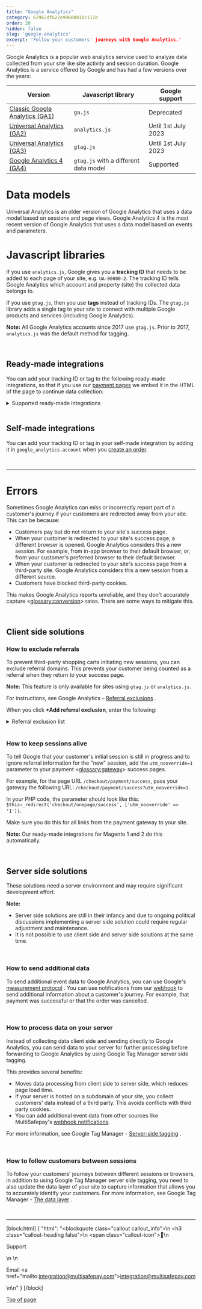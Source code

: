 ```yaml
---
title: "Google Analytics"
category: 62962df622e99600810c117d
order: 20
hidden: false
slug: 'google-analytics'
excerpt: 'Follow your customers' journeys with Google Analytics.'
---
```

Google Analytics is a popular web analytics service used to analyze data collected from your site like site activity and session duration. Google Analytics is a service offered by Google and has had a few versions over the years:

| Version | Javascript library | Google support |
|---|---|---|
| <a href="https://developers.google.com/analytics/devguides/collection/gajs?hl=en" target="_blank">Classic Google Analytics (GA1)</a> <i class="fa fa-external-link" style="font-size:12px;color:#8b929e"></i> | `ga.js` | Deprecated |
| <a href="https://developers.google.com/analytics/devguides/collection/analyticsjs" target="_blank">Universal Analytics (GA2)</a> <i class="fa fa-external-link" style="font-size:12px;color:#8b929e"></i> | `analytics.js` | Until 1st July 2023 |
| <a href="https://developers.google.com/analytics/devguides/collection/gtagjs" target="_blank">Universal Analytics (GA3)</a> <i class="fa fa-external-link" style="font-size:12px;color:#8b929e"></i> | `gtag.js` | Until 1st July 2023 |
| <a href="https://developers.google.com/analytics/devguides/collection/ga4" target="_blank">Google Analytics 4 (GA4)</a> <i class="fa fa-external-link" style="font-size:12px;color:#8b929e"></i> | `gtag.js` with a different data model | Supported |

# Data models
Universal Analytics is an older version of Google Analytics that uses a data model based on sessions and page views. Google Analytics 4 is the most recent version of Google Analytics that uses a data model based on events and parameters.

# Javascript libraries

If you use `analytics.js`, Google gives you a **tracking ID** that needs to be added to each page of your site, e.g. `UA-00000-2`. The tracking ID tells Google Analytics which account and property (site) the collected data belongs to.

If you use `gtag.js`, then you use **tags** instead of tracking IDs. The `gtag.js` library adds a single tag to your site to connect with multiple Google products and services (including Google Analytics). 

**Note:** All Google Analytics accounts since 2017 use `gtag.js`. Prior to 2017, `analytics.js` was the default method for tagging.

<br>

## Ready-made integrations

You can add your tracking ID or tag to the following ready-made integrations, so that if you use our [payment pages](/docs/payment-pages/) we embed it in the HTML of the page to continue data collection:

<details id="ready-made-integrations">
<summary>Supported ready-made integrations</summary>
<br>

- [Magento 1](/docs/magento-1/)
- [Magento 2](/docs/magento-2/)
- [Odoo](/docs/odoo)
- [OpenCart](/docs/opencart)
- [OsCommerce](/docs/oscommerce)
- [PrestaShop 1.6](/docs/prestashop-1-6/)
- [Shopware 5](/docs/shopware#shopware-5)
- [WooCommerce](/docs/woocommerce/)
- [X-Cart](/docs/x-cart/)
- [Zen Cart](/docs/zen-cart/)

</details>

<br>

## Self-made integrations

You can add your tracking ID or tag in your self-made integration by adding it in `google_analytics.account` when you [create an order](/reference/createorder/).

<br>

---

# Errors

Sometimes Google Analytics can miss or incorrectly report part of a customer's journey if your customers are redirected away from your site. This can be because:

- Customers pay but do not return to your site's success page.
- When your customer is redirected to your site's success page, a different browser is opened. Google Analytics considers this a new session. For example, from in-app browser to their default browser, or, from your customer's preferred browser to their default browser.
- When your customer is redirected to your site's success page from a third-party site. Google Analytics considers this a new session from a different source.
- Customers have blocked third-party cookies.

This makes Google Analytics reports unreliable, and they don't accurately capture <<glossary:conversion>> rates. There are some ways to mitigate this.

<br>

## Client side solutions

### How to exclude referrals

To prevent third-party shopping carts initiating new sessions, you can exclude referral domains. This prevents your customer being counted as a referral when they return to your success page. 

**Note:** This feature is only available for sites using `gtag.js` or `analytics.js`.

For instructions, see Google Analytics – <a href="https://support.google.com/analytics/answer/2795830" target="_blank">Referral exclusions</a> <i class="fa fa-external-link" style="font-size:12px;color:#8b929e"></i>.

When you click **+Add referral exclusion**, enter the following:

<details id="referral-exclusion-list">
<summary>Referral exclusion list</summary>
<br>

```
*.wlp-acs.com
*.securecode.com
*.arcot.com
3dsecure.icscards.nl
paypal.com
tpeweb.paybox.com
acs.netcetera.ch
3dsecure.paylife.at
3d-secure-code.de
clicksafe.lloydstsb.com
mastercardsecurecode.sparkassen-kreditkarten.de
3ds.e-cartebleue.com
acs-3dsecure.cm-cic.com
*.multisafepay.com
www.abnamro.nl
*.asnbank.nl
ideal.bunq.com
ideal.ing.nl
ideal.knab.nl
betalen.rabobank.nl
*.snsbank.nl
*.regiobank.nl
ideal.triodos.nl
ideal.vanlanschot.com
*.kbc.be
*.belfius.be
*.ing.be
*.paysafecard.com
*.alipay.com
*.trustly.com
verified-by-visa.ing-diba.de
3d-secure.pluscard.de
3dsecure-cardprocess.de
3dsecure.bw-bank.de
3dsecure.deutsche-bank.de
geschuetzteinkaufen.commerzbank.de
giropay.postbank.de
ideal.ing.nl
ps4acs.netcetera-payment.ch
sofort.com
verifiedbyvisa.comdirect.de
```
</details>

<br>

### How to keep sessions alive

To tell Google that your customer's initial session is still in progress and to ignore referral information for the "new" session, add the `utm_nooverride=1` parameter to your payment <<glossary:gateway>> success pages. 

For example, for the page URL `/checkout/payment/success`, pass your gateway the following URL: `/checkout/payment/success?utm_nooverride=1`. 

In your PHP code, the parameter should look like this: `$this→_redirect('checkout/onepage/success', ['utm_nooverride' => '1'])`.

Make sure you do this for all links from the payment gateway to your site.

**Note:** Our ready-made integrations for Magento 1 and 2 do this automatically. 

<br>

## Server side solutions

These solutions need a server environment and may require significant development effort.

**Note:**
- Server side solutions are still in their infancy and due to ongoing political discussions implementing a server side solution could require regular adjustment and maintenance.
- It is not possible to use client side and server side solutions at the same time.

<br>

### How to send additional data
To send additional event data to Google Analytics, you can use Google's <a href="https://developers.google.com/analytics/devguides/collection/protocol/ga4" target="_blank">measurement protocol</a> <i class="fa fa-external-link" style="font-size:12px;color:#8b929e"></i>. You can use notifications from our [webhook](/docs/configure-your-webhook) to send additional information about a customer's journey. For example, that payment was successful or that the order was cancelled.

<br>

### How to process data on your server

Instead of collecting data client side and sending directly to Google Analytics, you can send data to your server for further processing before forwarding to Google Analytics by using Google Tag Manager server side tagging.

This provides several benefits:
- Moves data processing from client side to server side, which reduces page load time.
- If your server is hosted on a subdomain of your site, you collect customers' data instead of a third party. This avoids conflicts with third party cookies.
- You can add additional event data from other sources like MultiSafepay's [webhook notifications](/docs/configure-your-webhook).

For more information, see Google Tag Manager - <a href="https://developers.google.com/tag-platform/tag-manager/server-side" target="_blank">Server-side tagging</a> <i class="fa fa-external-link" style="font-size:12px;color:#8b929e"></i>.

<br>

### How to follow customers between sessions

To follow your customers' journeys between different sessions or browsers, in addition to using Google Tag Manager server side tagging, you need to also update the data layer of your site to capture information that allows you to accurately identify your customers. For more information, see Google Tag Manager - <a href="https://developers.google.com/tag-platform/tag-manager/web/datalayer" target="_blank">The data layer</a> <i class="fa fa-external-link" style="font-size:12px;color:#8b929e"></i>.

<br>

---

[block:html]
{
  "html": "<blockquote class=\"callout callout_info\">\n    <h3 class=\"callout-heading false\">\n        <span class=\"callout-icon\">💬</span>\n        <p>Support</p>\n    </h3>\n    <p>Email <a href=\"mailto:integration@multisafepay.com\">integration@multisafepay.com</a></p>\n</blockquote>\n"
}
[/block]

[Top of page](#)